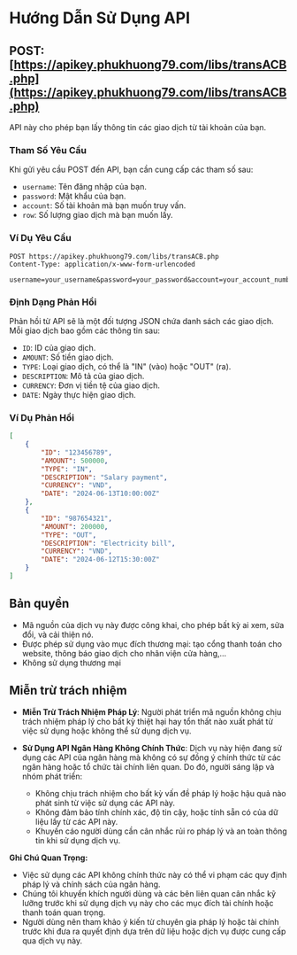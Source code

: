 # Hướng Dẫn Sử Dụng API

## POST: [https://apikey.phukhuong79.com/libs/transACB.php](https://apikey.phukhuong79.com/libs/transACB.php)

API này cho phép bạn lấy thông tin các giao dịch từ tài khoản của bạn.

### Tham Số Yêu Cầu

Khi gửi yêu cầu POST đến API, bạn cần cung cấp các tham số sau:

- `username`: Tên đăng nhập của bạn.
- `password`: Mật khẩu của bạn.
- `account`: Số tài khoản mà bạn muốn truy vấn.
- `row`: Số lượng giao dịch mà bạn muốn lấy.

### Ví Dụ Yêu Cầu

```http
POST https://apikey.phukhuong79.com/libs/transACB.php
Content-Type: application/x-www-form-urlencoded

username=your_username&password=your_password&account=your_account_number&row=number_of_transactions
```
### Định Dạng Phản Hồi
Phản hồi từ API sẽ là một đối tượng JSON chứa danh sách các giao dịch. Mỗi giao dịch bao gồm các thông tin sau:

- `ID`: ID của giao dịch.
- `AMOUNT`: Số tiền giao dịch.
- `TYPE`: Loại giao dịch, có thể là "IN" (vào) hoặc "OUT" (ra).
- `DESCRIPTION`: Mô tả của giao dịch.
- `CURRENCY`: Đơn vị tiền tệ của giao dịch.
- `DATE`: Ngày thực hiện giao dịch.

### Ví Dụ Phản Hồi
```json
[
    {
        "ID": "123456789",
        "AMOUNT": 500000,
        "TYPE": "IN",
        "DESCRIPTION": "Salary payment",
        "CURRENCY": "VND",
        "DATE": "2024-06-13T10:00:00Z"
    },
    {
        "ID": "987654321",
        "AMOUNT": 200000,
        "TYPE": "OUT",
        "DESCRIPTION": "Electricity bill",
        "CURRENCY": "VND",
        "DATE": "2024-06-12T15:30:00Z"
    }
]
```

## Bản quyền

- Mã nguồn của dịch vụ này được công khai, cho phép bất kỳ ai xem, sửa đổi, và cải thiện nó.
- Được phép sử dụng vào mục đích thương mại: tạo cổng thanh toán cho website, thông báo giao dịch cho nhân viện cửa hàng,...
- Không sử dụng thương mại

## Miễn trừ trách nhiệm

- **Miễn Trừ Trách Nhiệm Pháp Lý**: Người phát triển mã nguồn không chịu trách nhiệm pháp lý cho bất kỳ thiệt hại hay tổn thất nào xuất phát từ việc sử dụng hoặc không thể sử dụng dịch vụ.

- **Sử Dụng API Ngân Hàng Không Chính Thức**: Dịch vụ này hiện đang sử dụng các API của ngân hàng mà không có sự đồng ý chính thức từ các ngân hàng hoặc tổ chức tài chính liên quan. Do đó, người sáng lập và nhóm phát triển:
  - Không chịu trách nhiệm cho bất kỳ vấn đề pháp lý hoặc hậu quả nào phát sinh từ việc sử dụng các API này.
  - Không đảm bảo tính chính xác, độ tin cậy, hoặc tính sẵn có của dữ liệu lấy từ các API này.
  - Khuyến cáo người dùng cần cân nhắc rủi ro pháp lý và an toàn thông tin khi sử dụng dịch vụ.

**Ghi Chú Quan Trọng:**

- Việc sử dụng các API không chính thức này có thể vi phạm các quy định pháp lý và chính sách của ngân hàng.
- Chúng tôi khuyến khích người dùng và các bên liên quan cân nhắc kỹ lưỡng trước khi sử dụng dịch vụ này cho các mục đích tài chính hoặc thanh toán quan trọng.
- Người dùng nên tham khảo ý kiến từ chuyên gia pháp lý hoặc tài chính trước khi đưa ra quyết định dựa trên dữ liệu hoặc dịch vụ được cung cấp qua dịch vụ này.
